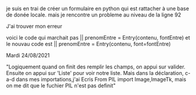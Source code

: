 je suis en trai de créer un formulaire en python qui est rattacher à une base de donée locale.
mais je rencontre un probleme au niveau de la ligne 92


J'ai trouver mon erreur

voici le code qui marchait pas   || prenomEntre = Entry(contenu,  fontEntre)
et le nouvau code est   || prenomEntre = Entry(contenu,  font=fontEntre)




Mardi 24/08/2021

"Logiquement quand on finit des remplir les champs, on appui sur valider. Ensuite on appui sur 'Liste'  pour voir notre liste. Mais dans la déclaration, c-a-d  dans mes importations,j'ai Ecris From PIL import Image,ImageTk, mais on me dit  que le fuchier PIL n'est pas definit"